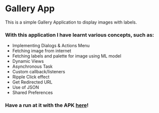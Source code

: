 # Gallery App

This is a simple Gallery Application to display images with labels.

### With this application I have learnt various concepts, such as:

- Implementing Dialogs & Actions Menu
- Fetching image from internet
- Fetching labels and palette for image using ML model
- Dynamic Views
- Asynchronous Task
- Custom callback/listeners
- Ripple Click effect
- Get Redirected URL
- Use of JSON
- Shared Preferences
  
  

### Have a run at it with the APK [here](https://github.com/shrutiisharma/GalleryApp/releases/download/version1/app-debug.apk)!


